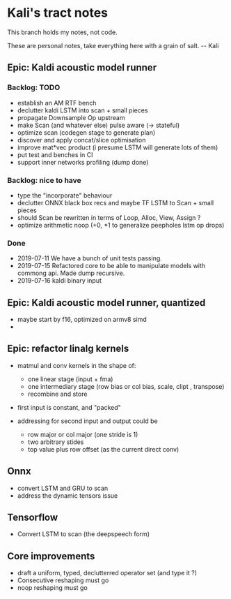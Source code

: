 # Kali's tract notes

This branch holds my notes, not code.

These are personal notes, take everything here with a grain of salt. -- Kali

## Epic: Kaldi acoustic model runner

### Backlog: TODO

* establish an AM RTF bench
* declutter kaldi LSTM into scan + small pieces
* propagate Downsample Op upstream
* make Scan (and whatever else) pulse aware (-> stateful)
* optimize scan (codegen stage to generate plan)
* discover and apply concat/slice optimisation
* improve mat*vec product (i presume LSTM will generate lots of them)
* put test and benches in CI
* support inner networks profiling (dump done)

### Backlog: nice to have

* type the "incorporate" behaviour
* declutter ONNX black box recs and maybe TF LSTM to Scan + small pieces
* should Scan be rewritten in terms of Loop, Alloc, View, Assign ?
* optimize arithmetic noop (+0, *1 to generalize peepholes lstm op drops)

### Done

* 2019-07-11 We have a bunch of unit tests passing.
* 2019-07-15 Refactored core to be able to manipulate models with commong api. Made dump recursive.
* 2019-07-16 kaldi binary input

## Epic: Kaldi acoustic model runner, quantized

* maybe start by f16, optimized on armv8 simd
*

## Epic: refactor linalg kernels

* matmul and conv kernels in the shape of:
    * one linear stage (input + fma)
    * one intermediary stage (row bias or col bias, scale, clipt , transpose)
    * recombine and store

* first input is constant, and "packed"

* addressing for second input and output could be
    * row major or col major (one stride is 1)
    * two arbitrary stides
    * top value plus row offset (as the current direct conv)

## Onnx

* convert LSTM and GRU to scan
* address the dynamic tensors issue

## Tensorflow

* Convert LSTM to scan (the deepspeech form)

## Core improvements

* draft a uniform, typed, declutterred operator set (and type it ?)
* Consecutive reshaping must go
* noop reshaping must go
